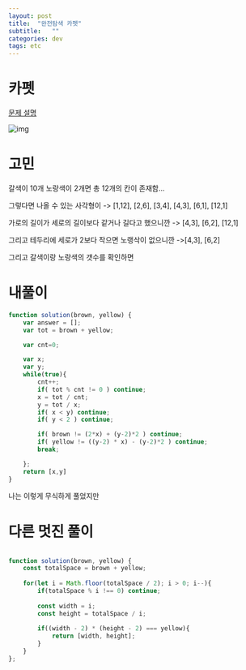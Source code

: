 ```yaml
---
layout: post
title:  "완전탐색 카펫"
subtitle:   ""
categories: dev
tags: etc
--- 
```


# 카펫
[문제 설명](https://programmers.co.kr/learn/courses/30/lessons/42842)

![img](https://chung10kr.github.io/assets/img/2021-06-07-1.PNG)
# 고민

갈색이 10개 노랑색이 2개면 총 12개의 칸이 존재함...


그렇다면 나올 수 있는 사각형이 -> [1,12], [2,6], [3,4], [4,3], [6,1], [12,1]

가로의 길이가 세로의 길이보다 같거나 길다고 했으니깐 -> [4,3], [6,2], [12,1]

그리고 테두리에 세로가 2보다 작으면 노랭삭이 없으니깐 ->[4,3], [6,2]

그리고 갈색이랑 노랑색의 갯수를 확인하면



# 내풀이


```javascript
function solution(brown, yellow) {
    var answer = [];
    var tot = brown + yellow;

    var cnt=0;

    var x;
    var y;
    while(true){
        cnt++;
        if( tot % cnt != 0 ) continue;
        x = tot / cnt;
        y = tot / x;
        if( x < y) continue;
        if( y < 2 ) continue;

        if( brown != (2*x) + (y-2)*2 ) continue;
        if( yellow != ((y-2) * x) - (y-2)*2 ) continue;
        break;

    };
    return [x,y]
}
```

나는 이렇게 무식하게 풀었지만

# 다른 멋진 풀이

```javascript

function solution(brown, yellow) {
    const totalSpace = brown + yellow;
    
    for(let i = Math.floor(totalSpace / 2); i > 0; i--){
        if(totalSpace % i !== 0) continue;
        
        const width = i;
        const height = totalSpace / i;
        
        if((width - 2) * (height - 2) === yellow){
            return [width, height];
        }
    }
};

```
